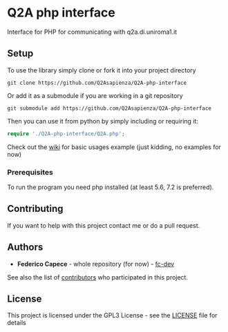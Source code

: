 # Q2A php interface

Interface for PHP for communicating with q2a.di.uniroma1.it

## Setup

To use the library simply clone or fork it into your project directory
```
git clone https://github.com/Q2Asapienza/Q2A-php-interface
```
Or add it as a submodule if you are working in a git repository
```
git submodule add https://github.com/Q2Asapienza/Q2A-php-interface
```

Then you can use it from python by simply including or requiring it:
```php
require './Q2A-php-interface/Q2A.php';
```
Check out the [wiki]() for basic usages example (just kidding, no examples for now)

### Prerequisites

To run the program you need php installed (at least 5.6, 7.2 is preferred).

## Contributing

If you want to help with this project contact me or do a pull request.

## Authors

* **Federico Capece** - whole repository (for now) - [fc-dev](https://github.com/fc-dev)

See also the list of [contributors](https://github.com/fc-dev/Sankaku-Downloader/contributors) who participated in this project.

## License

This project is licensed under the GPL3 License - see the [LICENSE](LICENSE) file for details
